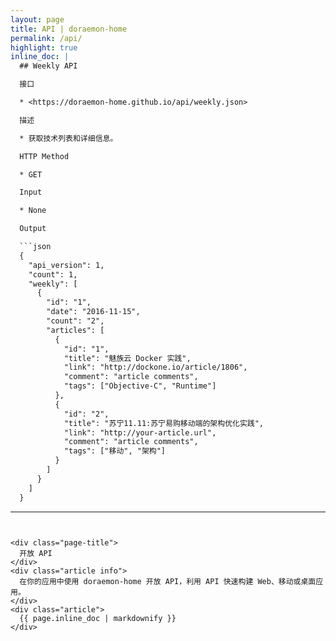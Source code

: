 ```yaml
---
layout: page
title: API | doraemon-home
permalink: /api/
highlight: true
inline_doc: |
  ## Weekly API

  接口

  * <https://doraemon-home.github.io/api/weekly.json>

  描述

  * 获取技术列表和详细信息。

  HTTP Method

  * GET

  Input

  * None

  Output

  ```json
  {
    "api_version": 1,
    "count": 1,
    "weekly": [
      {
        "id": "1",
        "date": "2016-11-15",
        "count": "2",
        "articles": [
          {
            "id": "1",
            "title": "魅族云 Docker 实践",
            "link": "http://dockone.io/article/1806",
            "comment": "article comments",
            "tags": ["Objective-C", "Runtime"]
          },
          {
            "id": "2",
            "title": "苏宁11.11:苏宁易购移动端的架构优化实践",
            "link": "http://your-article.url",
            "comment": "article comments",
            "tags": ["移动", "架构"]
          }
        ]
      }
    ]
  }
  ```
---
```


<div class="page-title">
  开放 API
</div>
<div class="article info">
  在你的应用中使用 doraemon-home 开放 API，利用 API 快速构建 Web、移动或桌面应用。
</div>
<div class="article">
  {{ page.inline_doc | markdownify }}
</div>
